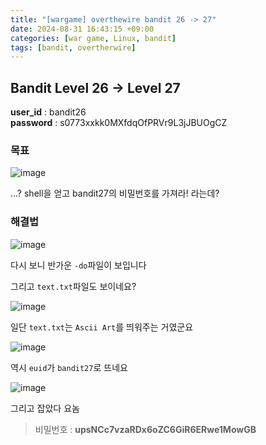 ```yaml
---
title: "[wargame] overthewire bandit 26 -> 27"
date: 2024-08-31 16:43:15 +09:00
categories: [war game, Linux, bandit]
tags: [bandit, overtherwire]
---
```


## Bandit Level 26 -> Level 27

**user_id** : bandit26<br/>
**password** : s0773xxkk0MXfdqOfPRVr9L3jJBUOgCZ


### 목표

![image](https://github.com/user-attachments/assets/864fb736-7eec-4938-91d2-9017e1ffa8ec)

...? shell을 얻고 bandit27의 비밀번호를 가져라! 라는데?

### 해결법

![image](https://github.com/user-attachments/assets/9fc17c8b-12be-4bc8-acbf-9f609a3db3f2)

다시 보니 반가운 `-do`파일이 보입니다

그리고 `text.txt`파일도 보이네요?

![image](https://github.com/user-attachments/assets/dbca4502-ffae-4b61-ad89-0f68b84a4b48)

일단 `text.txt`는 `Ascii Art`를 띄워주는 거였군요

![image](https://github.com/user-attachments/assets/fad7078b-a751-4774-9b4f-df3129ff2594)

역시 `euid`가 `bandit27`로 뜨네요

![image](https://github.com/user-attachments/assets/14459964-c2fc-4a8f-9fba-b06de3b8ceda)

그리고 잡았다 요놈

> 비밀번호 : **upsNCc7vzaRDx6oZC6GiR6ERwe1MowGB**

